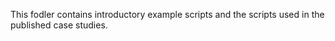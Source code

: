This fodler contains introductory example scripts and the scripts used in the published case studies.